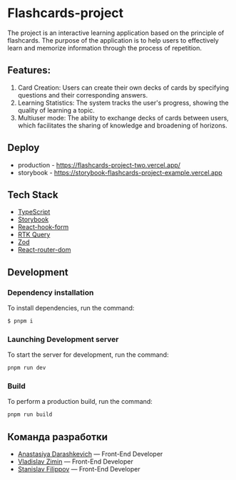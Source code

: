 # Flashcards-project
The project is an interactive learning application based on the principle of flashcards. The purpose of the application is to help users to effectively learn and memorize information through the process of repetition.

## Features:
1. Card Creation: Users can create their own decks of cards by specifying questions and their corresponding answers.
2. Learning Statistics: The system tracks the user's progress, showing the quality of learning a topic.
3. Multiuser mode: The ability to exchange decks of cards between users, which facilitates the sharing of knowledge and broadening of horizons.

## Deploy
- production - https://flashcards-project-two.vercel.app/
- storybook - https://storybook-flashcards-project-example.vercel.app

## Tech Stack
- [TypeScript](https://www.typescriptlang.org/)
- [Storybook](https://storybook.js.org/)
- [React-hook-form](https://react-hook-form.com/)
- [RTK Query](https://redux-toolkit.js.org/rtk-query/overview)
- [Zod](https://zod.dev/)
- [React-router-dom](https://reactrouter.com/en/main)

## Development

### Dependency installation
To install dependencies, run the command:
```sh
$ pnpm i
```

### Launching Development server
To start the server for development, run the command:
```sh
pnpm run dev
```

### Build
To perform a production build, run the command: 
```sh
pnpm run build
```

## Команда разработки
- [Anastasiya Darashkevich](https://github.com/doroshkent) — Front-End Developer
- [Vladislav Zimin](https://github.com/VladZimin) — Front-End Developer
- [Stanislav Filippov](https://github.com/stasfilippov) — Front-End Developer
